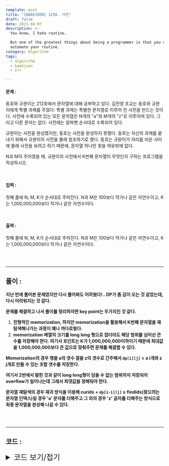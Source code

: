 ```yaml
---
template: post
title: "[BAEKJOON] 1256. 사전"
draft: false
date: 2021-04-07
description: >-
  You know, I hate routine.

  But one of the greatest things about being a programmer is that you can
  automate your routine.
category: Algorithm
tags:
  - algorithm
  - baekjoon
  - C++

---
```




#### 문제 : 

동호와 규완이는 212호에서 문자열에 대해 공부하고 있다. 김진영 조교는 동호와 규완이에게 특별 과제를 주었다. 특별 과제는 특별한 문자열로 이루어 진 사전을 만드는 것이다. 사전에 수록되어 있는 모든 문자열은 N개의 "a"와 M개의 "z"로 이루어져 있다. 그리고 다른 문자는 없다. 사전에는 알파벳 순서대로 수록되어 있다.

규완이는 사전을 완성했지만, 동호는 사전을 완성하지 못했다. 동호는 자신의 과제를 끝내기 위해서 규완이의 사전을 몰래 참조하기로 했다. 동호는 규완이가 자리를 비운 사이에 몰래 사전을 보려고 하기 때문에, 문자열 하나만 찾을 여유밖에 없다.

N과 M이 주어졌을 때, 규완이의 사전에서 K번째 문자열이 무엇인지 구하는 프로그램을 작성하시오.

<br/>

#### 입력 :

첫째 줄에 N, M, K가 순서대로 주어진다. N과 M은 100보다 작거나 같은 자연수이고, K는 1,000,000,000보다 작거나 같은 자연수이다.

<br/>

#### 출력 : 

첫째 줄에 N, M, K가 순서대로 주어진다. N과 M은 100보다 작거나 같은 자연수이고, K는 1,000,000,000보다 작거나 같은 자연수이다.

<br/>

<br/>

___

## 풀이 :

**지난 번에 풀어본 문제였지만 다시 풀어봐도 어려웠다!.. DP가 좀 감이 오는 것 같았는데, 다시 어려워지는 것 같다.**

**문제를 해결하고 나서 풀이를 정리하자면 key point는 두가지인 것 같다.**

1. **전형적인 memorization, 하지만 memorization을 활용해서 K번째 문자열을 재탐색해나가는 과정이 꽤나 까다로웠다.**
2. **memorization 배열의 크기를 long long 형으로 잡더라도 해당 범위를 넘어선 큰 수를 저장해야 한다. 여기서 포인트는 K가 1,000,000,000이하이기 때문에 최대값을 1,000,000,000보다 큰 값으로 맞춰주면 문제를 해결할 수 있다.**

**Memorization의 경우 행을 a의 갯수 열을 z의 갯수로 간주해서 `dp[i][j]` = a i개와 z j개로 만들 수 있는 조합 갯수를 저장한다.**

**여기서 2번에서 말한 것과 같이 long long형이 담을 수 없는 범위까지 저장되어 overflow가 일어나는데 그래서 최댓값을 정해둬야 한다.**

**문자열 재탐색의 경우 재귀 방식을 이용해 curidx + `dp[i-1][j]` ≥ findidx(찾으려는 문자열 인덱스)일 경우 'a' 문자를 더해주고 그 외의 경우 'z' 글자를 더해주는 방식으로 최종 문자열을 완성해 나갈 수 있다.**

<br/>

<br/>

---

## 코드 :

<details>
<summary style="cursor:pointer; font-size:1.5rem">
	코드 보기/접기
</summary>

```c++
#include <iostream>
#include <string>
#include <algorithm>

#define MAX 1234567890
#define ll long long

using namespace std;
int findidx;
ll dp[101][101];

string findString(string curstr, int anums, int znums, int curidx) {
    if (!anums && !znums) return curstr;

    if (anums > 0 && curidx + dp[anums - 1][znums] >= findidx)
        return findString(curstr + 'a', anums - 1, znums, curidx);
    else
        return findString(curstr + 'z', anums, znums - 1, curidx + dp[anums - 1][znums]);
}

int main() {
    int n, m;
    cin >> n >> m >> findidx;

    dp[0][0] = 1;
    for (int i = 1; i <= 100; i++) {
        dp[i][0] = 1;
        dp[0][i] = 1;
    }

    for (int i = 1; i <= 100; i++)
        for (int j = 1; j <= 100; j++)
            dp[i][j] = min((ll) MAX, dp[i - 1][j] + dp[i][j - 1]);
    if (dp[n][m] < findidx) cout << "-1\n";
    else cout << findString("", n, m, 0) << '\n';
    return 0;
}
```

</details>
<br/>

<br/>

